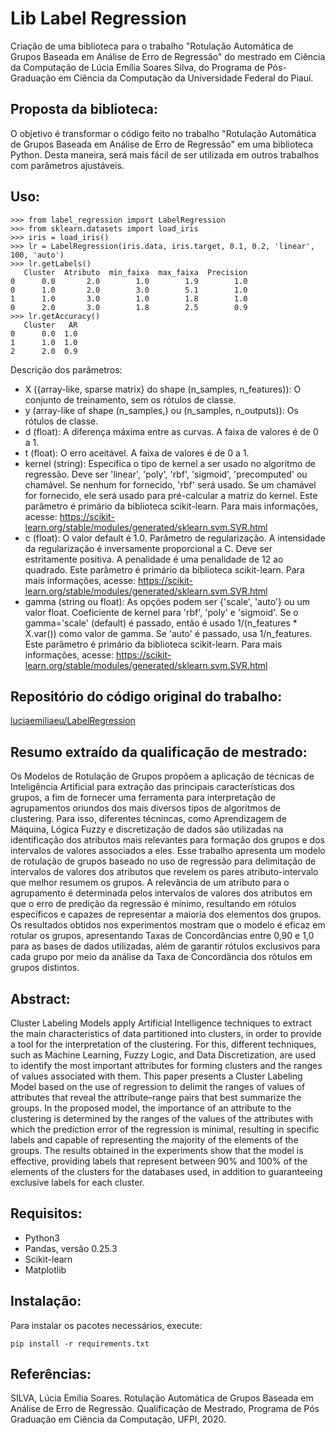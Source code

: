 # Lib Label Regression

Criação de uma biblioteca para o trabalho "Rotulação Automática de Grupos Baseada em Análise de Erro de Regressão" do mestrado em Ciência da Computação de Lúcia Emília Soares Silva, do Programa de Pós-Graduação em Ciência da Computação da Universidade Federal do Piauí.


## Proposta da biblioteca:

O objetivo é transformar o código feito no trabalho "Rotulação Automática de Grupos Baseada em Análise de Erro de Regressão" em uma biblioteca Python. Desta maneira, será mais fácil de ser utilizada em outros trabalhos com parâmetros ajustáveis.


## Uso:

```
>>> from label_regression import LabelRegression
>>> from sklearn.datasets import load_iris
>>> iris = load_iris()
>>> lr = LabelRegression(iris.data, iris.target, 0.1, 0.2, 'linear', 100, 'auto')
>>> lr.getLabels()
   Cluster  Atributo  min_faixa  max_faixa  Precision
0      0.0       2.0        1.0        1.9        1.0
0      1.0       2.0        3.0        5.1        1.0
1      1.0       3.0        1.0        1.8        1.0
0      2.0       3.0        1.8        2.5        0.9
>>> lr.getAccuracy()
   Cluster   AR
0      0.0  1.0
1      1.0  1.0
2      2.0  0.9
```

Descrição dos parâmetros:

 - X ({array-like, sparse matrix} do shape (n_samples, n_features)): O conjunto de treinamento, sem os rótulos de classe.
 - y (array-like of shape (n_samples,) ou (n_samples, n_outputs)): Os rótulos de classe.
 - d (float): A diferença máxima entre as curvas. A faixa de valores é de 0 a 1.
 - t (float): O erro aceitável. A faixa de valores é de 0 a 1.
 - kernel (string): Especifica o tipo de kernel a ser usado no algoritmo de regressão. Deve ser 'linear', 'poly', 'rbf', 'sigmoid', 'precomputed' ou chamável. Se nenhum for fornecido, 'rbf' será usado. Se um chamável for fornecido, ele será usado para pré-calcular a matriz do kernel. Este parâmetro é primário da biblioteca scikit-learn. Para mais informações, acesse: https://scikit-learn.org/stable/modules/generated/sklearn.svm.SVR.html
 - c (float): O valor default é 1.0. Parâmetro de regularização. A intensidade da regularização é inversamente proporcional a C. Deve ser estritamente positiva. A penalidade é uma penalidade de 12 ao quadrado. Este parâmetro é primário da biblioteca scikit-learn. Para mais informações, acesse: https://scikit-learn.org/stable/modules/generated/sklearn.svm.SVR.html
 - gamma (string ou float): As opções podem ser {'scale', 'auto'} ou um valor float. Coeficiente de kernel para 'rbf', 'poly' e 'sigmoid'. Se o gamma='scale' (default) é passado, então é usado 1/(n_features * X.var()) como valor de gamma. Se 'auto' é passado, usa 1/n_features. Este parâmetro é primário da biblioteca scikit-learn. Para mais informações, acesse: https://scikit-learn.org/stable/modules/generated/sklearn.svm.SVR.html


## Repositório do código original do trabalho:

[luciaemiliaeu/LabelRegression](https://github.com/luciaemiliaeu/LabelRegression)


## Resumo extraído da qualificação de mestrado:

Os Modelos de Rotulação de Grupos propõem a aplicação de técnicas de Inteligência Artificial para extração das principais características dos grupos, a fim de fornecer uma ferramenta para interpretação de agrupamentos oriundos dos mais diversos tipos de algoritmos de clustering. Para isso, diferentes técnincas, como Aprendizagem de Máquina, Lógica Fuzzy e discretização de dados são utilizadas na identificação dos atributos mais relevantes para formação dos grupos e dos intervalos de valores associados a eles. Esse trabalho apresenta um modelo de rotulação de grupos baseado no uso de regressão para delimitação de intervalos de valores dos atributos que revelem os pares atributo-intervalo que melhor resumem os grupos. A relevância de um atributo para o agrupamento é determinada pelos intervalos de valores dos atributos em que o erro de predição da regressão é mínimo, resultando em rótulos específicos e capazes de representar a maioria dos elementos dos grupos. Os resultados obtidos nos experimentos mostram que o modelo é eficaz em rotular os grupos, apresentando Taxas de Concordâncias entre 0,90 e 1,0 para as bases de dados utilizadas, além de garantir rótulos exclusivos para cada grupo por meio da análise da Taxa de Concordância dos rótulos em grupos distintos.


## Abstract:

Cluster Labeling Models apply Artificial Intelligence techniques to extract the main characteristics of data partitioned into clusters, in order to provide a tool for the interpretation of the clustering. For this, different techniques, such as Machine Learning, Fuzzy Logic, and Data Discretization, are used to identify the most important attributes for forming clusters and the ranges of values associated with them. This paper presents a Cluster Labeling Model based on the use of regression to delimit the ranges of values of attributes that reveal the attribute–range pairs that best summarize the groups. In the proposed model, the importance of an attribute to the clustering is determined by the ranges of the values of the attributes with which the prediction error of the regression is minimal,
resulting in specific labels and capable of representing the majority of the elements of the groups. The results obtained in the experiments show that the model is effective, providing labels that represent between 90% and 100% of the elements of the clusters for the databases used, in addition to guaranteeing exclusive labels for each cluster.


## Requisitos:

 - Python3
 - Pandas, versão 0.25.3
 - Scikit-learn
 - Matplotlib

## Instalação:

Para instalar os pacotes necessários, execute:

```
pip install -r requirements.txt
```

## Referências:

SILVA, Lúcia Emília Soares. Rotulação Automática de Grupos Baseada em Análise de Erro de Regressão. Qualificação de Mestrado, Programa de Pós Graduação em Ciência da Computação, UFPI, 2020.
